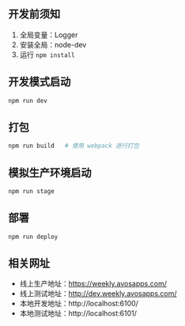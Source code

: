 ## 开发前须知
1. 全局变量：Logger
1. 安装全局：node-dev
1. 运行 `npm install`

## 开发模式启动
```bash
npm run dev
```

## 打包
```bash
npm run build   # 使用 webpack 进行打包
```

## 模拟生产环境启动
```bash
npm run stage
```

## 部署
```bash
npm run deploy
```

<!--
## 正式发布（确保`测试模式`下运行通过）
```bash
npm run publish
```
-->

## 相关网址
- 线上生产地址：https://weekly.avosapps.com/
- 线上测试地址：http://dev.weekly.avosapps.com/
- 本地开发地址：http://localhost:6100/
- 本地测试地址：http://localhost:6101/